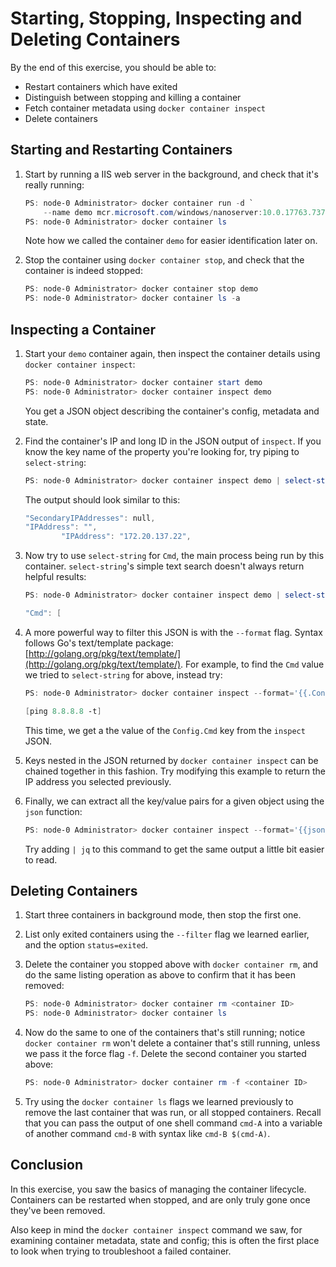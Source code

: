# Starting, Stopping, Inspecting and Deleting Containers

By the end of this exercise, you should be able to:

- Restart containers which have exited
- Distinguish between stopping and killing a container
- Fetch container metadata using `docker container inspect`
- Delete containers

## Starting and Restarting Containers

1.  Start by running a IIS web server in the background, and check that it's really running:

    ```powershell
    PS: node-0 Administrator> docker container run -d `
        --name demo mcr.microsoft.com/windows/nanoserver:10.0.17763.737 ping 8.8.8.8 -t
    PS: node-0 Administrator> docker container ls
    ```

    Note how we called the container `demo` for easier identification later on.
    
2.  Stop the container using `docker container stop`, and check that the container is indeed stopped:

    ```powershell
    PS: node-0 Administrator> docker container stop demo
    PS: node-0 Administrator> docker container ls -a
    ```

## Inspecting a Container

1.  Start your `demo` container again, then inspect the container details using `docker container inspect`:

    ```powershell
    PS: node-0 Administrator> docker container start demo
    PS: node-0 Administrator> docker container inspect demo
    ```

    You get a JSON object describing the container's config, metadata and state.

2.  Find the container's IP and long ID in the JSON output of `inspect`. If you know the key name of the property you're looking for, try piping to `select-string`:

    ```powershell
    PS: node-0 Administrator> docker container inspect demo | select-string IPAddress
    ```
    
    The output should look similar to this:

    ```powershell
    "SecondaryIPAddresses": null,
    "IPAddress": "",
            "IPAddress": "172.20.137.22",
    ```
    
3.  Now try to use `select-string` for `Cmd`, the main process being run by this container. `select-string`'s simple text search doesn't always return helpful results:

    ```powershell
    PS: node-0 Administrator> docker container inspect demo | select-string Cmd

    "Cmd": [
    ```

4.  A more powerful way to filter this JSON is with the `--format` flag. Syntax follows Go's text/template package: [http://golang.org/pkg/text/template/](http://golang.org/pkg/text/template/). For example, to find the `Cmd` value we tried to `select-string` for above, instead try:

    ```powershell
    PS: node-0 Administrator> docker container inspect --format='{{.Config.Cmd}}' demo

    [ping 8.8.8.8 -t]
    ```

    This time, we get a the value of the `Config.Cmd` key from the `inspect` JSON.

5.  Keys nested in the JSON returned by `docker container inspect` can be chained together in this fashion. Try modifying this example to return the IP address you selected previously.

6.  Finally, we can extract all the key/value pairs for a given object using the `json` function:

    ```powershell
    PS: node-0 Administrator> docker container inspect --format='{{json .Config}}' demo
    ```

    Try adding `| jq` to this command to get the same output a little bit easier to read.

## Deleting Containers

1.  Start three containers in background mode, then stop the first one.

2.  List only exited containers using the `--filter` flag we learned earlier, and the option `status=exited`.

3.  Delete the container you stopped above with `docker container rm`, and do the same listing operation as above to confirm that it has been removed:

    ```powershell
    PS: node-0 Administrator> docker container rm <container ID>
    PS: node-0 Administrator> docker container ls
    ```

4.  Now do the same to one of the containers that's still running; notice `docker container rm` won't delete a container that's still running, unless we pass it the force flag `-f`. Delete the second container you started above:

    ```powershell
    PS: node-0 Administrator> docker container rm -f <container ID>
    ```

5.  Try using the `docker container ls` flags we learned previously to remove the last container that was run, or all stopped containers. Recall that you can pass the output of one shell command `cmd-A` into a variable of another command `cmd-B` with syntax like `cmd-B $(cmd-A)`.

## Conclusion

In this exercise, you saw the basics of managing the container lifecycle. Containers can be restarted when stopped, and are only truly gone once they've been removed.

Also keep in mind the `docker container inspect` command we saw, for examining container metadata, state and config; this is often the first place to look when trying to troubleshoot a failed container.
